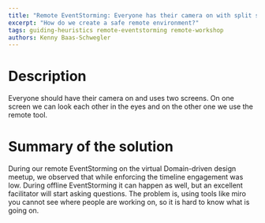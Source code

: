 ```yaml
---
title: "Remote EventStorming: Everyone has their camera on with split screens"
excerpt: "How do we create a safe remote environment?"
tags: guiding-heuristics remote-eventstorming remote-workshop
authors: Kenny Baas-Schwegler
---
```


# Description

Everyone should have their camera on and uses two screens. On one screen we can look each other in the eyes and on the other one we use the remote tool.

# Summary of the solution

During our remote EventStorming on the virtual Domain-driven design meetup, we observed that while enforcing the timeline engagement was low. During offline EventStorming it can happen as well, but an excellent facilitator will start asking questions. The problem is, using tools like miro you cannot see where people are working on, so it is hard to know what is going on.
